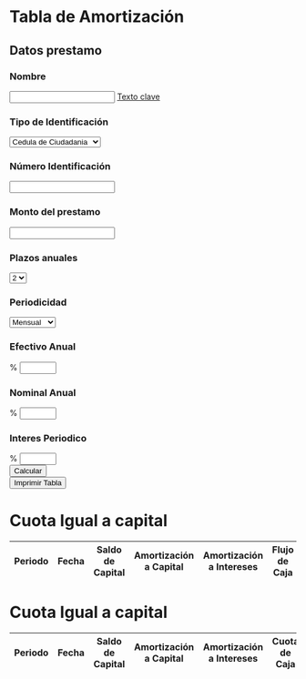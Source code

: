<!DOCTYPE html>
<html lang="en">
    <head>
        <meta charset="utf-8">
        <meta http-equiv="X-UA-Compatible" content="IE=edge">
        <meta name="viewport" content="width=device-width, initial-scale=1">
        <title>Tabla de Amortización</title>
        <!--CSS-->
        <link href="../blob/master/css/dataTables.bootstrap.css" rel="stylesheet">
        <link href="../blob/master/css/sb-admin-2.css" rel="stylesheet">
        <!--JS-->
        <script src="../blob/master/js/API/jquery-3.2.1.min.js"></script>
        <script src="../blob/master/js/ACCIONES/accionesWeb.js"></script>
        <script src="../blob/master/js/API/jquery.PrintArea.js"></script>
		<script src="../blob/master/js/API/jquery.number.js"></script>
	</head>
    <body>
        <div id="page-wrapper">
            <div class="row">
				<h1 class="page-header"><i class="fa fa-bitcoin fa-fw"></i> Tabla de Amortización</h1>
				<div class="col-sm-12">
                    <h2 class="page-header"><i class="fa fa-yen fa-fw"></i> Datos prestamo</h2>
				    <div class="col-sm-4">
                    <h3>Nombre</h3>
                    <input type="text" class="form-control">
					<a href="../blob/master/js/API/jquery.number.js">Texto clave</a>
                    <h3>Tipo de Identificación</h3>
                    <select class="form-control" id="cedula">
                        <option>Cedula de Ciudadania</option>
                        <option>Cedula de Extrangeria</option>
                        <option>Tarjeta de Identidad xD</option>
                    </select>
                    <h3>Número Identificación</h3>
                    <input type="text" id="identificacion" name="number" class="form-control" value="">
                </div>
				<div class="col-sm-4">
					<h3>Monto del prestamo</h3>
                    <input type="text" id="monto" class="form-control" name="number" value="">
					<h3>Plazos anuales</h3>
                    <select class="form-control" id="plazo">
                        <option>2</option>
                        <option>3</option>
                        <option>4</option>
                        <option>5</option>
                        <option>6</option>
                        <option>7</option>
                    </select>
                    <h3>Periodicidad</h3>
                    <select class="form-control" id="periodicidad">
                        <option>Mensual</option>
                        <option>Bimestral</option>
                        <option>Trimestral</option>
                    </select>
				</div>
                <div class="col-sm-4">
                    <h3>Efectivo Anual</h3>
                    <div class="form-group input-group">
                        <span class="input-group-addon">%</span>
                        <input type="number" id="efectivoAnual" class="form-control" value="" min="0" max="100">
                    </div>
                    <h3>Nominal Anual</h3>
                    <div class="form-group input-group">
                        <span class="input-group-addon">%</span>
                        <input type="number" id="nominalAnual" class="form-control" value="" min="0" max="100">
                    </div>
                    <h3>Interes Periodico</h3>
                    <div class="form-group input-group">
                        <span class="input-group-addon">%</span>
                        <input type="number" id="interesPeriodico" class="form-control" value="" min="0" max="100">
                    </div>
					<div class="col-sm-12">
						<div class="col-sm-6">
						<input type="button" class="btn btn-primary" id="calcular" value="Calcular">
						</div>
						<div class="col-sm-6">                    
						<input type="button" class="btn btn-primary" id="imprimir" value="Imprimir Tabla">
						</div>
					</div>
				</div>
                </div>
<!-- 				<div class="col-sm-12">
						<div id="prueba"></div>
				</div> -->
            </div>
            <div class="row">
                <div class="col-sm-12" id="myPrintArea">
				<h1 class="page-header"><i class="fa fa-briefcase fa-fw"></i> Cuota Igual a capital</h1>
                    <div class="panel panel-default">
                        <div class="panel-body">
                            <table width="100%" class="table  table-bordered" id="tabla-amort">
                                <thead>
                                    <tr>
                                        <th>Periodo</th>
										<th>Fecha</th>
										<th>Saldo de Capital</th>
										<th>Amortización a Capital</th>
										<th>Amortización a Intereses</th>
										<th>Flujo de Caja</th>
                                    </tr>
                                </thead>
                                <tbody>
                                </tbody>
                            </table>
                        </div>
                    </div>
					<h1 class="page-header"><i class="fa fa-briefcase fa-fw"></i> Cuota Igual a capital</h1>
					<div class="panel panel-default">
                        <div class="panel-body">
                            <table width="100%" class="table  table-bordered" id="cuotas-ig">
                                <thead>
                                    <tr>
                                        <th>Periodo</th>
										<th>Fecha</th>
										<th>Saldo de Capital</th>
										<th>Amortización a Capital</th>
										<th>Amortización a Intereses</th>
										<th>Cuota de Caja</th>
										<th>Flujo de Caja</th>
                                    </tr>
                                </thead>
                                <tbody>
                                </tbody>
                            </table>
                        </div>
                    </div>
                    <div id="error"></div>
                </div>
            </div>
        </div>
    </body>
</html>
